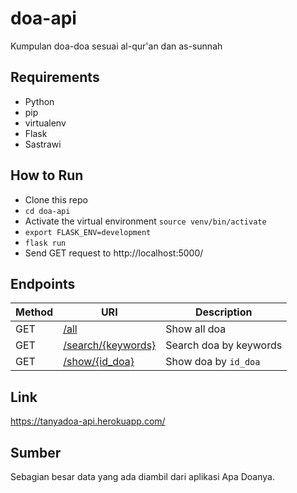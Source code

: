 # doa-api
Kumpulan doa-doa sesuai al-qur'an dan as-sunnah

## Requirements
- Python
- pip
- virtualenv 
- Flask
- Sastrawi

## How to Run
- Clone this repo
- ```cd doa-api```
- Activate the virtual environment ```source venv/bin/activate```
- ```export FLASK_ENV=development```
- ```flask run```
- Send GET request to http://localhost:5000/

## Endpoints
|Method|URI|Description|
|-|-|-|
|GET|[/all](https://tanyadoa-api.herokuapp.com/all)|Show all doa|
|GET|[/search/{keywords}](https://tanyadoa-api.herokuapp.com/search/doa+sebelum+makan)|Search doa by keywords|
|GET|[/show/{id_doa}](https://tanyadoa-api.herokuapp.com/show/1)|Show doa by ```id_doa```|


## Link
https://tanyadoa-api.herokuapp.com/

## Sumber
Sebagian besar data yang ada diambil dari aplikasi Apa Doanya.
